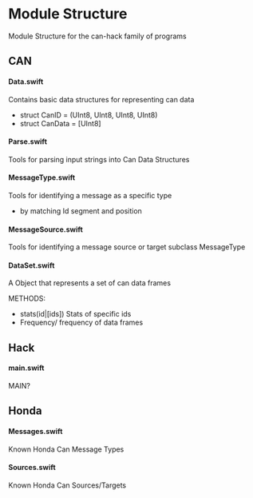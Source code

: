 # Module Structure
Module Structure for the can-hack family of programs

## CAN
#### Data.swift
Contains basic data structures for representing can data
- struct CanID = (UInt8, UInt8, UInt8, UInt8)
- struct CanData = [UInt8]

#### Parse.swift
Tools for parsing input strings into Can Data Structures


#### MessageType.swift
Tools for identifying a message as a specific type
- by matching Id segment and position

#### MessageSource.swift
Tools for identifying a message source or target
subclass MessageType

#### DataSet.swift
A Object that represents a set of can data frames

METHODS: 
- stats(id|[ids])
Stats of specific ids
- Frequency/ frequency of data frames

## Hack

#### main.swift
MAIN?

## Honda
#### Messages.swift
Known Honda Can Message Types

#### Sources.swift
Known Honda Can Sources/Targets
